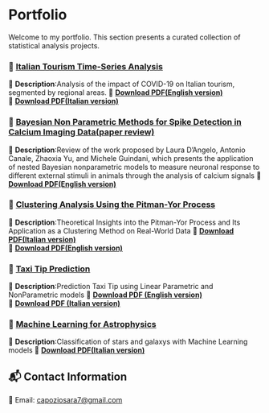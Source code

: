 # Portfolio
Welcome to my portfolio. This section presents a curated collection of statistical analysis projects.

### 📄 [Italian Tourism Time-Series Analysis](https://raw.githubusercontent.com/saracapozio/Portfolio/main/Italia_tourism_analysis_english_version.pdf)
📌 **Description**:Analysis of the impact of COVID-19 on Italian tourism, segmented by regional areas.
🔗 **[Download PDF(English version)](https://raw.githubusercontent.com/saracapozio/Portfolio/main/Italia_tourism_analysis_english_version.pdf)**  
🔗 **[Download PDF(Italian version)](https://raw.githubusercontent.com/saracapozio/Portfolio/main/Italian_tourism_analysis_italian_version.pdf)**  

### 📄 [Bayesian Non Parametric Methods for Spike Detection in Calcium Imaging Data(paper review)](https://raw.githubusercontent.com/saracapozio/Portfolio/main/Bayesian_Nonparametric.pdf)
📌 **Description**:Review of the work proposed by Laura D’Angelo, Antonio Canale, Zhaoxia Yu, and Michele Guindani, which presents the application of nested Bayesian nonparametric models to measure neuronal response to different external stimuli in animals through the analysis of calcium signals
🔗 **[Download PDF(English version)](https://raw.githubusercontent.com/saracapozio/Portfolio/main/Bayesian_Nonparametric.pdf)**  

### 📄 [Clustering Analysis Using the Pitman-Yor Process](https://raw.githubusercontent.com/saracapozio/Portfolio/main/Pitman_Yor_Process_analysis.pdf)
📌 **Description**:Theoretical Insights into the Pitman-Yor Process and Its Application as a Clustering Method on Real-World Data
🔗 **[Download PDF(Italian version)](https://raw.githubusercontent.com/saracapozio/Portfolio/main/Pitman_Yor_Process_analysis.pdf)**  
🔗 **[Download PDF(English version)](https://raw.githubusercontent.com/saracapozio/Portfolio/main/Pitman_Yor_Process_english_version.pdf)**  

### 📄 [Taxi Tip Prediction](https://raw.githubusercontent.com/saracapozio/Portfolio/main/Taxi_tip_prediction_english_version.pdf)
📌 **Description**:Prediction Taxi Tip using Linear Parametric and NonParametric models
🔗 **[Download PDF (English version)](https://raw.githubusercontent.com/saracapozio/Portfolio/main/Taxi_tip_prediction_english_version.pdf)**  
🔗 **[Download PDF (Italian version)](https://raw.githubusercontent.com/saracapozio/Portfolio/main/Taxi_tip_prediction_italian_version.pdf)**  

### 📄 [Machine Learning  for Astrophysics](https://raw.githubusercontent.com/saracapozio/Portfolio/main/galaxy_stars_classification.pdf)
📌 **Description**:Classification of stars and galaxys with Machine Learning models
🔗 **[Download PDF(Italian version)](https://raw.githubusercontent.com/saracapozio/Portfolio/main/galaxy_stars_classification.pdf)**  


## 📬 Contact Information 
📧 Email: [capoziosara7@gmail.com](mailto:capoziosara7@gmail.com)  
